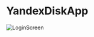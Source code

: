 # YandexDiskApp

![LoginScreen](https://user-images.githubusercontent.com/88128213/188305958-e9ad013f-9cff-49df-aad9-adc6afe29eb3.png)
